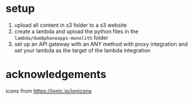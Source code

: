# setup

1. upload all content in s3 folder to a s3 website
1. create a lambda and upload the python files in the `lambda/dumbphoneapps-monolith` folder
1. set up an API gateway with an ANY method with proxy integration and set your lambda as the target of the lambda integration

# acknowledgements

icons from https://ionic.io/ionicons
